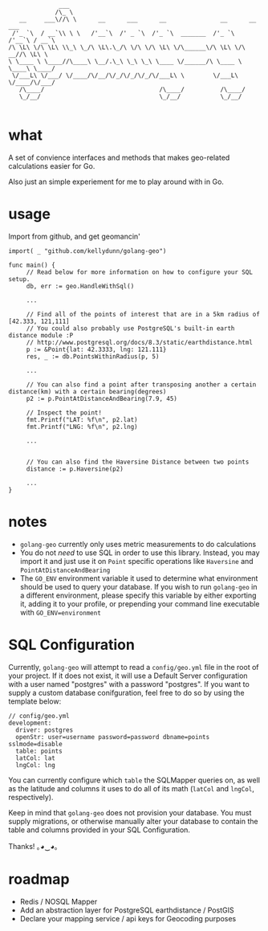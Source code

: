 ```
              ___                                                              
             /\_ \                                                             
   __     ___\//\ \      __      ___      __               __      __    ___   
 /'_ `\  / __`\\ \ \   /'__`\  /' _ `\  /'_ `\  _______  /'_ `\  /'__`\ / __`\ 
/\ \L\ \/\ \L\ \\_\ \_/\ \L\.\_/\ \/\ \/\ \L\ \/\______\/\ \L\ \/\  __//\ \L\ \
\ \____ \ \____//\____\ \__/.\_\ \_\ \_\ \____ \/______/\ \____ \ \____\ \____/
 \/___L\ \/___/ \/____/\/__/\/_/\/_/\/_/\/___L\ \        \/___L\ \/____/\/___/ 
   /\____/                                /\____/          /\____/             
   \_/__/                                 \_/__/           \_/__/              


```

# what 

A set of convience interfaces and methods that makes geo-related calculations easier for Go.

Also just an simple experiement for me to play around with in Go.

# usage

Import from github, and get geomancin'

```
import( _ "github.com/kellydunn/golang-geo")

func main() {
     // Read below for more information on how to configure your SQL setup.
     db, err := geo.HandleWithSql()

     ...

     // Find all of the points of interest that are in a 5km radius of [42.333, 121,111]
     // You could also probably use PostgreSQL's built-in earth distance module :P 
     // http://www.postgresql.org/docs/8.3/static/earthdistance.html
     p := &Point{lat: 42.3333, lng: 121.111}
     res, _ := db.PointsWithinRadius(p, 5)

     ...

     // You can also find a point after transposing another a certain distance(km) with a certain bearing(degrees)
     p2 := p.PointAtDistanceAndBearing(7.9, 45)
     
     // Inspect the point!
     fmt.Printf("LAT: %f\n", p2.lat)
     fmt.Printf("LNG: %f\n", p2.lng)

     ...


     // You can also find the Haversine Distance between two points
     distance := p.Haversine(p2)

     ...
}
```

# notes

  - `golang-geo` currently only uses metric measurements to do calculations
  - You do not _need_ to use SQL in order to use this library.  Instead, you may import it and just use it on `Point` specific operations like `Haversine` and `PointAtDistanceAndBearing`
  - The `GO_ENV` environment variable it used to determine what environment should be used to query your database.  If you wish to run `golang-geo` in a different environment, please specify this variable by either exporting it, adding it to your profile, or prepending your command line executable with `GO_ENV=environment`

# SQL Configuration

Currently, `golang-geo` will attempt to read a `config/geo.yml` file in the root of your project.  If it does not exist, it will use a Default Server configuration with a user named "postgres" with a password "postgres".  If you want to supply a custom database conifguration, feel free to do so by using the template below:

```
// config/geo.yml
development:
  driver: postgres
  openStr: user=username password=password dbname=points sslmode=disable
  table: points
  latCol: lat
  lngCol: lng
```

You can currently configure which `table` the SQLMapper queries on, as well as the latitude and columns it uses to do all of its math (`latCol` and `lngCol`, respectively).

Keep in mind that `golang-geo` does not provision your database.  You must supply migrations, or otherwise manually alter your database to contain the table and columns provided in your SQL Configuration.

Thanks! ｡◕‿◕｡

# roadmap
  - Redis / NOSQL Mapper
  - Add an abstraction layer for PostgreSQL earthdistance / PostGIS
  - Declare your mapping service / api keys for Geocoding purposes

